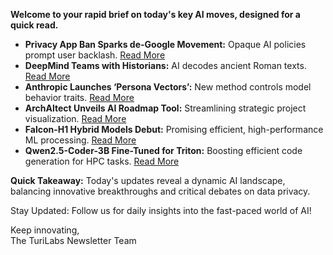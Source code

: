 **Welcome to your rapid brief on today's key AI moves, designed for a quick read.**

- **Privacy App Ban Sparks de-Google Movement:** Opaque AI policies prompt user backlash. [Read More](https://medium.com/@russoatlarge_93541/i-built-a-privacy-app-google-banned-me-over-a-dataset-used-in-ai-research-66bc0dfb2310)
- **DeepMind Teams with Historians:** AI decodes ancient Roman texts. [Read More](https://www.bbc.com/news/articles/c04dwqr5lkvo)
- **Anthropic Launches ‘Persona Vectors’:** New method controls model behavior traits. [Read More](https://www.anthropic.com/research/persona-vectors)
- **ArchAltect Unveils AI Roadmap Tool:** Streamlining strategic project visualization. [Read More](https://www.archaltect.pro)
- **Falcon-H1 Hybrid Models Debut:** Promising efficient, high-performance ML processing. [Read More](https://arxiv.org/abs/2507.22448)
- **Qwen2.5-Coder-3B Fine-Tuned for Triton:** Boosting efficient code generation for HPC tasks. [Read More](https://huggingface.co/TEEN-D/Qwen2.5-Coder-3B-KernelBook-Finetuned)

**Quick Takeaway:** Today's updates reveal a dynamic AI landscape, balancing innovative breakthroughs and critical debates on data privacy.

Stay Updated: Follow us for daily insights into the fast-paced world of AI!

Keep innovating,  
The TuriLabs Newsletter Team